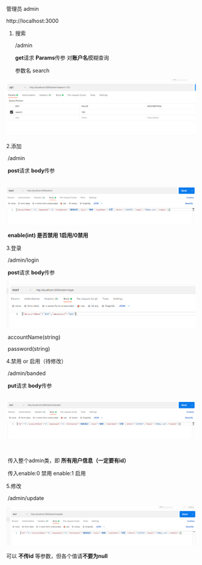 管理员 admin

http://localhost:3000

1. 搜索

   /admin

   **get**请求 **Params**传参   对**账户名**模糊查询

   参数名 search

![image-20220628205709450](接口文档.assets/image-20220628205709450.png)

2.添加

​	/admin

​	**post**请求 **body**传参

​	![image-20220628210153273](接口文档.assets/image-20220628210153273.png)

​    **enable(int) 是否禁用  1启用/0禁用**

3.登录

​	/admin/login

​	**post**请求 **body**传参

![image-20220628221252285](接口文档.assets/image-20220628221252285.png)

​	accountName(string)

​	password(string)



4.禁用 or 启用（待修改）

​	/admin/banded

​	**put**请求 **body**传参

​	![image-20220628221626360](接口文档.assets/image-20220628221626360.png)

​	

​	传入整个admin类，即 **所有用户信息（一定要有id）**

​	传入enable:0  禁用  enable:1 启用



5.修改

​	/admin/update

![image-20220628221913987](接口文档.assets/image-20220628221913987.png)

可以 **不传id** 等参数，但各个值请**不要为null**
